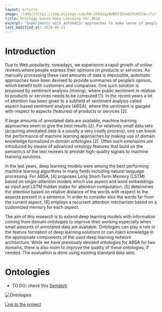 ```yaml
---
layout: article
image: !(UMO)[https://img.discogs.com/Rm-Jhb3eqyBwBGYID4oDIkUHZCQ=/fit-in/300x300/filters:strip_icc():format(jpeg):mode_rgb():quality(40)/discogs-images/R-4245199-1424373312-2117.jpeg.jpg]
title: Ontology based Deep Learning for ABSA
excerpt: "Experiments with automatic approaches to make sense of people's opinions."
last_modified_at: 2018-05-21
---
```


# Introduction

Due to Web popularity, nowadays, we experience a rapid growth of online reviews where people express their opinions on products or services. As manually processing these vast amounts of data is impossible, automatic approaches have been devised to provide summaries of people’s opinion, which benefit both customers and companies. One such solution is proposed by sentiment analysis (mining), where public sentiment in relation to products or services needs to be computed [1]. In the recent years a lot of attention has been given to a subfield of sentiment analysis called aspect-based sentiment analysis (ABSA), where the sentiment is gauged with respect to aspects (features) of products or services [2]. 
 
If large amounts of annotated data are available, machine learning approaches seem to give the best results [2]. For relatively small data sets (acquiring annotated data is a usually a very costly process), one can boost the performance of machine learning approaches by making use of domain knowledge formalized in domain ontologies [2]. Often such extensions are introduced by means of advanced ontology features that build on the semantics of the text reviews to provide high-quality signals to machine learning solutions. 
 
In the last years, deep learning models were among the best performing machine learning algorithms in many fields including natural language processing. For ABSA, [4] proposes Long Short-Term Memory (LSTM) based on single-attention models which use aspect and word embeddings as input and LSTM hidden states for attention computation. [5] determines the attention based on relative distance of the words with respect to the aspects present in a sentence. In order to consider also the words far from the current aspect, [6] employs a recurrent attention mechanism based on a customized memory for each aspect. 
 
The aim of this research is to extend deep learning models with information coming from domain ontologies to improve their working especially when small amounts of annotated data are available. Ontologies can play a role in the feature formation of deep learning solutions or can inject knowledge in the appropriate components of the used deep learning network architecture. While we have previously devised ontologies for ABSA for two domains, there is also room to improve the quality of these ontologies, if needed. The evaluation is done using existing standard data sets. 

# Ontologies
- TO DO: check this [Sematch](https://github.com/gsi-upm/sematch)

![Ontologies](https://github.com/gsi-upm/sematch/raw/master/docs/sources/img/kg.png)

[Link to the project](https://github.com/AlbertoPaz/ABSA-PyTorch/blob/master/README.md)
